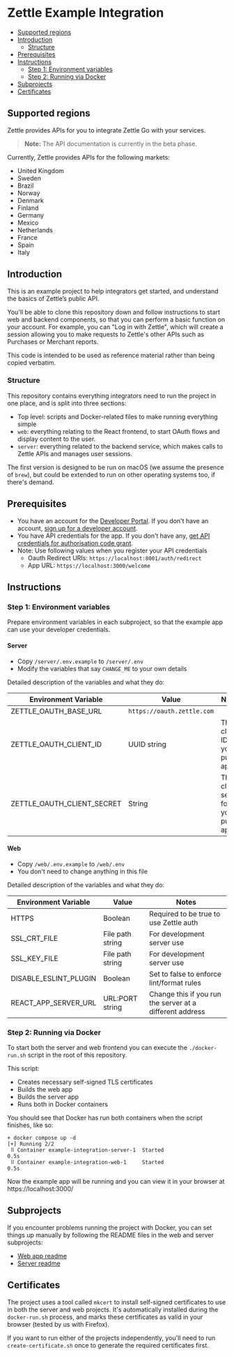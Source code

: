 # Zettle Example Integration

- [Supported regions](#supported-regions)
- [Introduction](#introduction)
  - [Structure](#structure)
- [Prerequisites](#prerequisites)
- [Instructions](#instructions)
  - [Step 1: Environment variables](#step-1-environment-variables)
  - [Step 2: Running via Docker](#step-2-running-via-docker)
- [Subprojects](#subprojects)
- [Certificates](#certificates)

## Supported regions

Zettle provides APIs for you to integrate Zettle Go with your services.

> **Note:** The API documentation is currently in the beta phase.

Currently, Zettle provides APIs for the following markets:

- United Kingdom
- Sweden
- Brazil
- Norway
- Denmark
- Finland
- Germany
- Mexico
- Netherlands
- France
- Spain
- Italy

## Introduction

This is an example project to help integrators get started, and understand the basics of Zettle’s public API.

You'll be able to clone this repository down and follow instructions to start web and backend components, so that you can perform a basic function on your account. For example, you can "Log in with Zettle", which will create a session allowing you to make requests to Zettle's other APIs such as Purchases or Merchant reports.

This code is intended to be used as reference material rather than being copied verbatim.

### Structure

This repository contains everything integrators need to run the project in one place, and is split into three sections:

* Top level: scripts and Docker-related files to make running everything simple
* `web`: everything relating to the React frontend, to start OAuth flows and display content to the user.
* `server`: everything related to the backend service, which makes calls to Zettle APIs and manages user sessions.

The first version is designed to be run on macOS (we assume the presence of `brew`), but could be extended to run on other operating systems too, if there's demand.

## Prerequisites

* You have an account for the [Developer Portal](https://developer.zettle.com/). If you don't have an account, [sign up for a developer account](https://developer.zettle.com/register).
* You have API credentials for the app. If you don't have any, [get API credentials for authorisation code grant](https://developer.zettle.com/applications/create/public).
* Note: Use following values when you register your API credentials
  * Oauth Redirect URIs: `https://localhost:8001/auth/redirect`
  * App URL: `https://localhost:3000/welcome`

## Instructions

### Step 1: Environment variables

Prepare environment variables in each subproject, so that the example app can use your developer credentials.

#### Server

* Copy `/server/.env.example` to `/server/.env`
* Modify the variables that say `CHANGE_ME` to your own details

Detailed description of the variables and what they do:


| Environment Variable       | Value                      | Notes                                 |
| ---------------------------- | ---------------------------- | --------------------------------------- |
| ZETTLE_OAUTH_BASE_URL      | `https://oauth.zettle.com` |                                       |
| ZETTLE_OAUTH_CLIENT_ID     | UUID string                | The client ID of your public app      |
| ZETTLE_OAUTH_CLIENT_SECRET | String                     | The client secret for your public app |

#### Web

* Copy `/web/.env.example` to `/web/.env`
* You don't need to change anything in this file

Detailed description of the variables and what they do:


| Environment Variable  | Value            | Notes                                                    |
| ----------------------- | ------------------ | ---------------------------------------------------------- |
| HTTPS                 | Boolean          | Required to be true to use Zettle auth                   |
| SSL_CRT_FILE          | File path string | For development server use                               |
| SSL_KEY_FILE          | File path string | For development server use                               |
| DISABLE_ESLINT_PLUGIN | Boolean          | Set to false to enforce lint/format rules                |
| REACT_APP_SERVER_URL  | URL:PORT string  | Change this if you run the server at a different address |

### Step 2: Running via Docker

To start both the server and web frontend you can execute the `./docker-run.sh` script in the root of this repository.

This script:

* Creates necessary self-signed TLS certificates
* Builds the web app
* Builds the server app
* Runs both in Docker containers

You should see that Docker has run both containers when the script finishes, like so:

```
+ docker compose up -d
[+] Running 2/2
 ⠿ Container example-integration-server-1  Started                                                               0.5s
 ⠿ Container example-integration-web-1     Started                                                               0.5s
```

Now the example app will be running and you can view it in your browser at https://localhost:3000/

## Subprojects

If you encounter problems running the project with Docker, you can set things up manually by following the README files in the web and server subprojects:

- [Web app readme](./web/README.md#installing-dependencies)
- [Server readme](./server/README.md#dependencies)

## Certificates

The project uses a tool called `mkcert` to install self-signed certificates to use in both the server and web projects. It's automatically installed during the `docker-run.sh` process, and marks these certificates as valid in your browser (tested by us with Firefox).

If you want to run either of the projects independently, you'll need to run `create-certificate.sh` once to generate the required certificates first.
